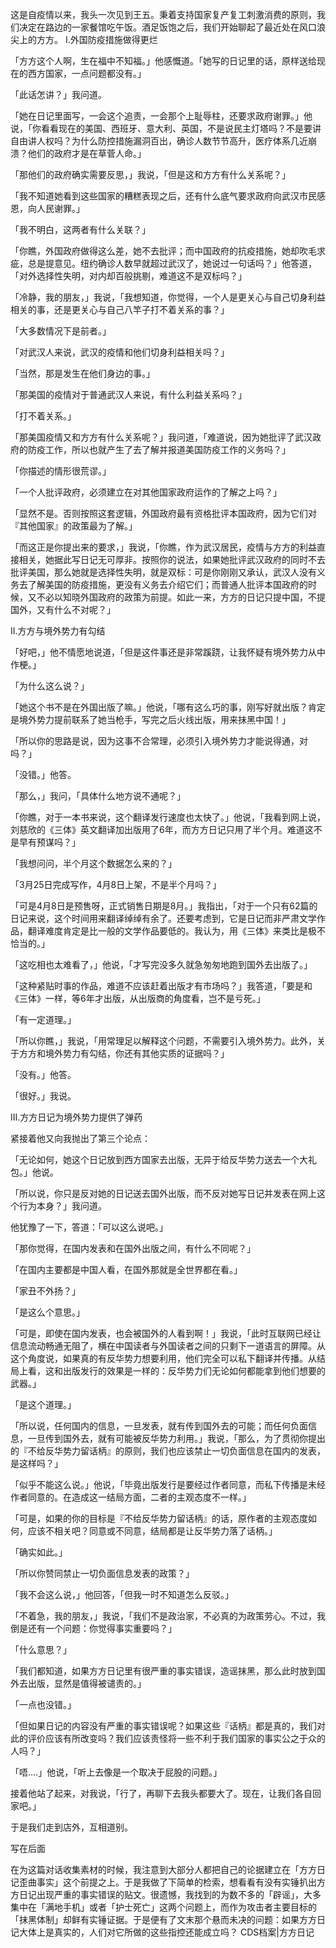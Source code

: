 这是自疫情以来，我头一次见到王五。秉着支持国家复产复工刺激消费的原则，我们决定在路边的一家餐馆吃午饭。酒足饭饱之后，我们开始聊起了最近处在风口浪尖上的方方。 I.外国防疫措施做得更烂

「方方这个人啊，生在福中不知福。」他感慨道。「她写的日记里的话，原样送给现在的西方国家，一点问题都没有。」

「此话怎讲？」我问道。

「她在日记里面写，一会这个追责，一会那个上耻辱柱，还要求政府谢罪。」他说，「你看看现在的美国、西班牙、意大利、英国，不是说民主灯塔吗？不是要讲自由讲人权吗？为什么防控措施漏洞百出，确诊人数节节高升，医疗体系几近崩溃？他们的政府才是在草菅人命。」

「那他们的政府确实需要反思，」我说，「但是这和方方有什么关系呢？」

「我不知道她看到这些国家的糟糕表现之后，还有什么底气要求政府向武汉市民感恩，向人民谢罪。」

「我不明白，这两者有什么关联？」

「你瞧，外国政府做得这么差，她不去批评；而中国政府的抗疫措施，她却吹毛求疵，总是提意见。纽约确诊人数早就超过武汉了，她说过一句话吗？」他答道，「对外选择性失明，对内却百般挑剔，难道这不是双标吗？」

「冷静，我的朋友，」我说，「我想知道，你觉得，一个人是更关心与自己切身利益相关的事，还是更关心与自己八竿子打不着关系的事？」

「大多数情况下是前者。」

「对武汉人来说，武汉的疫情和他们切身利益相关吗？」

「当然，那是发生在他们身边的事。」

「那美国的疫情对于普通武汉人来说，有什么利益关系吗？」

「打不着关系。」

「那美国疫情又和方方有什么关系呢？」我问道，「难道说，因为她批评了武汉政府的防疫工作，所以也就产生了去了解并报道美国防疫工作的义务吗？」

「你描述的情形很荒谬。」

「一个人批评政府，必须建立在对其他国家政府运作的了解之上吗？」

「显然不是。否则按照这套逻辑，外国政府最有资格批评本国政府，因为它们对『其他国家』的政策最为了解。」

「而这正是你提出来的要求，」我说，「你瞧，作为武汉居民，疫情与方方的利益直接相关，她据此写日记无可厚非。按照你的说法，如果她批评武汉政府的同时不去批评美国，那么她就是选择性失明，就是双标：可是你刚刚又承认，武汉人没有义务去了解美国的防疫措施，更没有义务去介绍它们；而普通人批评本国政府的时候，又不必以知晓外国政府的政策为前提。如此一来，方方的日记只提中国，不提国外，又有什么不对呢？」

II.方方与境外势力有勾结

「好吧，」他不情愿地说道，「但是这件事还是非常蹊跷，让我怀疑有境外势力从中作梗。」

「为什么这么说？」

「她这个书不是在外国出版了嘛。」他说，「哪有这么巧的事，刚写好就出版？肯定是境外势力提前联系了她当枪手，写完之后火线出版，用来抹黑中国！」

「所以你的思路是说，因为这事不合常理，必须引入境外势力才能说得通，对吗？」

「没错。」他答。

「那么，」我问，「具体什么地方说不通呢？」

「你瞧，对于一本书来说，这个翻译发行速度也太快了。」他说，「我看到网上说，刘慈欣的《三体》英文翻译加出版用了6年，而方方日记只用了半个月。难道这不是早有预谋吗？」

「我想问问，半个月这个数据怎么来的？」

「3月25日完成写作，4月8日上架，不是半个月吗？」

「可是4月8日是预售呀，正式销售日期是8月。」我指出，「对于一个只有62篇的日记来说，这个时间用来翻译绰绰有余了。还要考虑到，它是日记而非严肃文学作品，翻译难度肯定是比一般的文学作品要低的。我认为，用《三体》来类比是极不恰当的。」

「这吃相也太难看了，」他说，「才写完没多久就急匆匆地跑到国外去出版了。」

「这种紧贴时事的作品，难道不应该赶着出版才有市场吗？」我答道，「要是和《三体》一样，等6年才出版，从出版商的角度看，岂不是亏死。」

「有一定道理。」

「所以你瞧，」我说，「用常理足以解释这个问题，不需要引入境外势力。此外，关于方方和境外势力有勾结，你还有其他实质的证据吗？」

「没有。」他答。

「很好。」我说。

III.方方日记为境外势力提供了弹药

紧接着他又向我抛出了第三个论点：

「无论如何，她这个日记放到西方国家去出版，无异于给反华势力送去一个大礼包。」他说。

「所以说，你只是反对她的日记送去国外出版，而不反对她写日记并发表在网上这个行为本身？」我问道。

他犹豫了一下，答道：「可以这么说吧。」

「那你觉得，在国内发表和在国外出版之间，有什么不同呢？」

「在国内主要都是中国人看，在国外那就是全世界都在看。」

「家丑不外扬？」

「是这么个意思。」

「可是，即使在国内发表，也会被国外的人看到啊！」我说，「此时互联网已经让信息流动畅通无阻了，横在中国读者与外国读者之间的只剩下一道语言的屏障。从这个角度说，如果真的有反华势力想要利用，他们完全可以私下翻译并传播。从结局上看，这和出版发行的效果是一样的：反华势力们无论如何都能拿到他们想要的武器。」

「是这个道理。」

「所以说，任何国内的信息，一旦发表，就有传到国外去的可能；而任何负面信息，一旦传到国外去，就有可能被反华势力利用。」我说，「那么，为了贯彻你提出的『不给反华势力留话柄』的原则，我们也应该禁止一切负面信息在国内的发表，是这样吗？」

「似乎不能这么说。」他说，「毕竟出版发行是要经过作者同意，而私下传播是未经作者同意的。在造成这一结局方面，二者的主观态度不一样。」

「可是，如果的你的目标是『不给反华势力留话柄』的话，原作者的主观态度如何，应该不相关吧？同意或不同意，结局都是让反华势力落了话柄。」

「确实如此。」

「所以你赞同禁止一切负面信息发表的政策？」

「我不会这么说，」他回答，「但我一时不知道怎么反驳。」

「不着急，我的朋友，」我说，「我们不是政治家，不必真的为政策劳心。不过，我倒是还有一个问题：你觉得事实重要吗？」

「什么意思？」

「我们都知道，如果方方日记里有很严重的事实错误，造谣抹黑，那么此时放到国外去出版，显然是值得被谴责的。」

「一点也没错。」

「但如果日记的内容没有严重的事实错误呢？如果这些『话柄』都是真的，我们对此的评价应该有所改变吗？我们应该责怪将一些不利于我们国家的事实公之于众的人吗？」

「唔….」他说，「听上去像是一个取决于屁股的问题。」

接着他站了起来，对我说，「行了，再聊下去我头都要大了。现在，让我们各自回家吧。」

于是我们走到店外，互相道别。

写在后面

在为这篇对话收集素材的时候，我注意到大部分人都把自己的论据建立在「方方日记歪曲事实」这个前提之上。于是我做了下简单的检索，想看看有没有实锤扒出方方日记出现严重的事实错误的贴文。很遗憾，我找到的为数不多的「辟谣」，大多集中在「满地手机」或者「护士死亡」这两个问题上，而作为攻击者主要目标的「抹黑体制」却鲜有实锤证据。于是便有了文末那个悬而未决的问题：如果方方日记大体上是真实的，人们对它所做的这些指控还能成立吗？ CDS档案|方方日记


